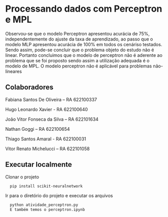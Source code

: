 
# Processando dados com Perceptron e MPL

Observou-se que o modelo Perceptron apresentou acurácia de 75%, independentemente do ajuste da taxa de aprendizado, ao passo que o modelo MLP apresentou acurácia de 100% em todos os cenáriso testados. 
Sendo assim, pode-se concluir que o problema objeto do estudo não é linear. Portanto concluimos que o modelo de perceptron não é aderente ao problema que se foi proposto sendo assim a utilização adequada é o modelo de MPL. O modelo perceptron não é aplicável para problemas não-lineares

## Colaboradores

Fabiana Santos De Oliveira – RA 622100337

Hugo Leonardo Xavier - RA 622100640

João Vitor Fonseca da Silva – RA 622101634

Nathan Goggi – RA 622100654

Thiago Santos Amaral - RA 622100031

Vitor Renato Michelucci – RA 622101058

## Executar localmente

Clonar o projeto

```bash
  pip install scikit-neuralnetwork
```

Ir para o diretório do projeto e executar os arquivos

```bash
  python atividade_perceptron.py
  E também temos o perceptron.ipynb
```

